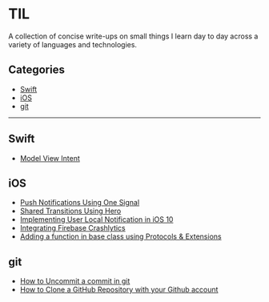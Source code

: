 # TIL

A collection of concise write-ups on small things I learn day to day across a
variety of languages and technologies. 

## Categories

* [Swift](#swift)
* [iOS](#ios)
* [git](#git)

---

## Swift

- [Model View Intent](architecture/model-view-intent.md)

## iOS

- [Push Notifications Using One Signal](ios/implement_one_signal.md)
- [Shared Transitions Using Hero](ios/shared_transitions_using_hero.md)
- [Implementing User Local Notification in iOS 10](ios/implementing_local_notifications.md)
- [Integrating Firebase Crashlytics](ios/integrating_firebase_crashlytics.md)
- [Adding a function in base class using Protocols & Extensions](ios/adding_function_in_every_ui_controller.md)

## git
- [How to Uncommit a commit in git](git/uncommit_a_commit_in_git.md)
- [How to Clone a GitHub Repository with your Github account](git/how_to_clone_git_repo_with_your_github_account.md)

